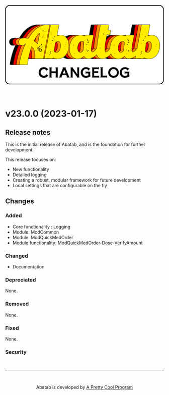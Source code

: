 <div align="center">

  <img src="../images/Logos/AbatabChangelogLogo.png" alt="Abatab Changelog" width="512">

</div>

<br>

<!-- This section can be updated, but should not be uncommented until release
# v23.1.0 (2023-01-31)

## Release notes

This is the January release of Abatab, which focuses on:

* New core functionality
* New module functionality
* Documentation updates

## Changes

### Added

* Core functionality 
  * [Warning logs](https://github.com/spectrum-health-systems/Abatab/issues/90)
* Module functionality
  * [Check for incorrect Place of Service on bills]()
  * [Warning logs for ModQuickMedOrder-Dose-VerifyAmount]()

### Changed

* [Documentation]()

### Depreciated

None.

### Removed

None.

### Fixed

None.

### Security

<br>

***

-->

<br>

# v23.0.0 (2023-01-17)

## Release notes

This is the initial release of Abatab, and is the foundation for further development.

This release focuses on:

* New functionality
* Detailed logging
* Creating a robust, modular framework for future development
* Local settings that are configurable on the fly

## Changes

### Added

* Core functionality : Logging
* Module: ModCommon
* Module: ModQuickMedOrder
* Module functionality: ModQuickMedOrder-Dose-VerifyAmount

### Changed

* Documentation

### Depreciated

None.

### Removed

None.

### Fixed

None.

### Security

<br>

***

<br>

<div align="center">

  Abatab is developed by [A Pretty Cool Program][APrettyCoolProgramUrl]

</div>

[APrettyCoolProgramUrl]: https://github.com/APrettyCoolProgram
